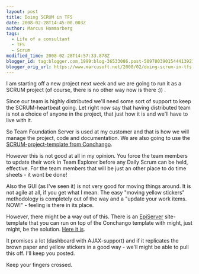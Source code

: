 ```yaml
---
layout: post
title: Doing SCRUM in TFS
date: 2008-02-28T14:45:00.003Z
author: Marcus Hammarberg
tags:
  - Life of a consultant
  - TFS
  - Scrum
modified_time: 2008-02-28T14:57:33.878Z
blogger_id: tag:blogger.com,1999:blog-36533086.post-5097803901544413921
blogger_orig_url: https://www.marcusoft.net/2008/02/doing-scrum-in-tfs.html
---
```



I am starting off a new project next week and we are going to run it as a SCRUM project (of course, there is no other way now is there :)) .

Since our team is highly distributed we'll need some sort of support to keep the SCRUM-heartbeat going. Let right now say that having distributed team is not a choice of anyone in the project, that just how it is and we'll have to live with it.

So Team Foundation Server is used at my customer and that is how we will manage the project, code and documentation. We are also going to use the [SCRUM-project-template from Conchango](http://www.scrumforteamsystem.com/en/default.aspx).

However this is not good at all in my opinion. You force the team members to update their work in Team Explorer before any Daily Scrum can be held, effective. For the team members that will be just an other place to do time sheets - it wont be done!

Also the GUI (as I've seen it) is not very good for moving things around. It is not agile at all, if you get what I mean. The easy "moving yellow stickers" methodology is completely out of the way and a "update your work items. NOW!" - feeling is there in its place.

However, there might be a way out of this. There is an [EpiServer](http://www.episerver.com/en/) site-template that you can run on top of the Conchango template with might, just might, be the solution. [Here it is](http://www.codeplex.com/scrumdashboard).

It promises a lot (dashboard with AJAX-support) and if it replicates the brown paper and yellow stickers in a good way - we'll might be able to pull this off. I'll keep you posted.

Keep your fingers crossed.
